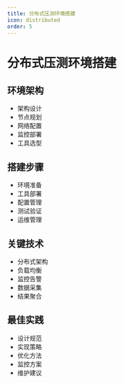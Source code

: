 ```yaml
---
title: 分布式压测环境搭建
icon: distributed
order: 5
---
```


# 分布式压测环境搭建

## 环境架构
- 架构设计
- 节点规划
- 网络配置
- 监控部署
- 工具选型

## 搭建步骤
- 环境准备
- 工具部署
- 配置管理
- 测试验证
- 运维管理

## 关键技术
- 分布式架构
- 负载均衡
- 监控告警
- 数据采集
- 结果聚合

## 最佳实践
- 设计规范
- 实现策略
- 优化方法
- 监控方案
- 维护建议
